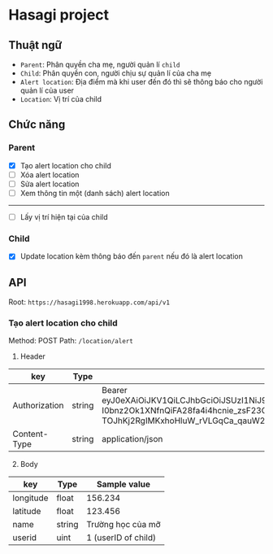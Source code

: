 # Hasagi project

## Thuật ngữ
- `Parent`: Phân quyền cha mẹ, người quản lí `child`
- `Child`: Phân quyền con, người chịu sự quản lí của cha mẹ
- `Alert location`: Địa điểm mà khi user đến đó thì sẽ thông báo cho người quản lí của user
- `Location`: Vị trí của child

## Chức năng
### Parent

- [x] Tạo alert location cho child
- [ ] Xóa alert location
- [ ] Sửa alert location
- [ ] Xem thông tin một (danh sách) alert location
<hr>

- [ ] Lấy vị trí hiện tại của child

### Child
- [x] Update location kèm thông báo đến `parent` nếu đó là alert location

## API
Root: `https://hasagi1998.herokuapp.com/api/v1`

### Tạo alert location cho child

Method: POST
Path: `/location/alert`
1. Header

|key|Type|Sample value
|---|---|---
|Authorization|string| Bearer eyJ0eXAiOiJKV1QiLCJhbGciOiJSUzI1NiJ9.eyJhdWQiOiIyIiwianRpIjoiMjdhYjFlNTJlZTQxMDZkMDQxYzJlYzQwNGU2MWVkMjY1NTA1ZjA5NjA4MTI1MzNhN2U5YjY5MWEwNjdiZWFjMmZmMzAwYWZmYWM1MTdjYWUiLCJpYXQiOjE1OTAwMjgyNTUsIm5iZiI6MTU5MDAyODI1NSwiZXhwIjoxNjIxNTY0MjU1LCJzdWIiOiI0Iiwic2NvcGVzIjpbXX0.VCj1DkWDS6rlhkpDP8xhfGXFD12_xANCj9vg7hLcGlZ9pmQCRPXKtdZFzbxbEAYGo5TXOb7jj1eOeL-I0bnz2Ok1XNfnQiFA28fa4i4hcnie_zsF23GMjLZ82h0mhi22xspJQBQ1tDujiQcxm7pjA3QgkNecoF4D9nhiuJZvU9ma5IFIhvhkbNs9Z_U0FR--raMZLJzR82G4d2r1Rjq2SPckTVY6r3227Q_GEEdF9kNW1xhQ3M90Zgb1SWarA_MvE4mD4Vd5TAUxOzP7gREfTBb5g6gEtMHOZ4gK-uuMWRLUOFPx4HV__nuqoOfm4lkL_AaLgg6N4gH6dsHD5siS5GMAtw3reYfOz1SVta-Lmg5JRTNe0zQsN6lolXKfMCaV4w-R77wKvVnTxACWn9HQXQNZxIgd-TOJhKj2RgIMKxhoHluW_rVLGqCa_qauW2hRpP1W23SjRA4x-onL81GDW9FU19nuzJ89m1a_g-m0es08XeF3lxmG-ccnoWaTgEWht_TeA7D5aT_bZXbvSSv_qYfZ3vuQmtlghWaqXFnAMgrougPmXhUD3b8Bz33gix-5YW6s2NrpfM3hsyVSaC-tbMyDnhiR6fp5AVtaKXcYDKGD1QNXbaj_8myjnenueXL6vgVQjryQYXBmXCw6htf6vnX0D8vXlW8-m6cz17WUjd0
|Content-Type|string|application/json

2. Body

|key|Type|Sample value
|---|---|---
|longitude|float|156.234
|latitude|float|123.456
|name|string|Trường học của mỡ
|userid|uint|1 (userID of child)
